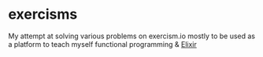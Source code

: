 # exercisms
My attempt at solving various problems on exercism.io mostly to be used as a platform to teach myself functional programming & [Elixir](http://www.elixir-lang.org)
